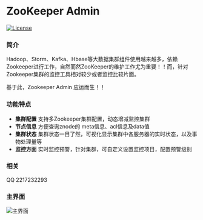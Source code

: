 
# ZooKeeper Admin
[![License](https://img.shields.io/badge/license-Apache%202-4EB1BA.svg)](https://www.apache.org/licenses/LICENSE-2.0.html)

### 简介
Hadoop、Storm、Kafka、Hbase等大数据集群组件使用越来越多，依赖Zookeeper进行工作，自然而然ZooKeeper的维护工作尤为重要！！而，针对Zookeeper集群的监控工具相对较少或者监控比较片面。

基于此，Zookeeper Admin 应运而生！！

### 功能特点
- **集群配置**  支持多Zookeeper集群配置，动态增减监控集群
- **节点信息**  方便查询znode的 meta信息、acl信息及data值
- **集群状态**  集群状态一目了然，可视化显示集群中各服务器的实时状态，以及事物处理量等
- **监控方面**  实时监控预警，针对集群，可自定义设置监控项目，配置预警级别

### 相关
QQ 2217232293

### 主界面
![主界面](https://raw.githubusercontent.com/artJava/artJava-zookeeper-admin/master/src/main/webapp/assets/images/intro/dashboard1.png)



